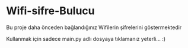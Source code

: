 # Wifi-sifre-Bulucu

Bu proje daha önceden bağlandığınız Wifilerin şifrelerini göstermektedir

Kullanmak için sadece main.py adlı dosyaya tıklamanız yeterli... :)
